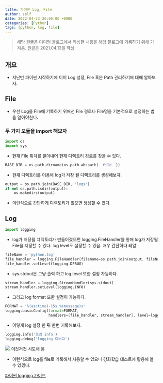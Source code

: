 ```yaml
---
title: 파이썬 Log, File
author: self
date: 2022-04-23 20:00:00 +0900
categories: [Python]
tags: [python, log, file]
---
```


> 해당 원글은 미디엄 블로그에서 작성한 내용을 해당 블로그에 기록하기 위해 가져옴.
> 원글은 2021.04.13일 작성.

## 개요
* 지난번 파이썬 시작하기에 이어 Log 설정, File 혹은 Path 관리하기에 대해 알아보자.

## File
* 우선 Log를 File에 기록하기 위해선 File 경로나 File명을 기본적으로 설정하는 법을 알아야한다.

### 두 가지 모듈을 import 해보자

``` python
import os
import sys
```

* 현재 File 위치를 알아내어 현재 디렉토리 경로를 찾을 수 있다.

``` python
BASE_DIR = os.path.dirname(os.path.abspath(__file__))
```

* 현재 디렉토리를 이용해 log가 저장 될 디렉토리를 생성해보자.

``` python
output = os.path.join(BASE_DIR, 'logs')
if not os.path.isdir(output):
    os.makedirs(output)
```

* 이런식으로 간단하게 디렉토리가 없으면 생성할 수 있다.

## Log
``` python
import logging
```

* log가 저장될 디렉토리가 만들어졌으면 logging.FileHandler를 통해 log가 저장될 File을 지정할 수 있다. log level도 설정할 수 있음. 매우 간단하다 레알

``` python
fileName = 'python.log'
file_handler = logging.FileHandler(filename=os.path.join(output, fileName), encoding='utf-8')
file_handler.setLevel(logging.DEBUG)
```

* sys.stdout은 그냥 출력 하고 log level 또한 설정 가능하다.

``` python
stream_handler = logging.StreamHandler(sys.stdout)
stream_handler.setLevel(logging.INFO)
```

* 그리고 log format 또한 설정이 가능하다.

``` python
FORMAT = '%(asctime)-15s %(message)s'
logging.basicConfig(format=FORMAT,
                    handlers=[file_handler, stream_handler], level=logging.DEBUG)
```

* 이렇게 log 설정 한 뒤 한번 기록해보자.

``` python
logging.info('로깅 info')
logging.debug('logging 디버그')
```

![](https://miro.medium.com/max/1386/1*VenvuI2KrdUanlGEexOyjw.png)
이것저것 시도해 봄

* 이런식으로 log를 file로 기록해서 사용할 수 있으니 강화학습 테스트에 활용해 볼 수 있겠다.

[파이썬 logging 가이드](https://docs.python.org/ko/3.8/library/logging.html)
